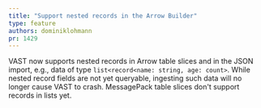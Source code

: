 ```yaml
---
title: "Support nested records in the Arrow Builder"
type: feature
authors: dominiklohmann
pr: 1429
---
```


VAST now supports nested records in Arrow table slices and in the JSON import,
e.g., data of type `list<record<name: string, age: count>`. While nested record
fields are not yet queryable, ingesting such data will no longer cause VAST to
crash. MessagePack table slices don't support records in lists yet.
